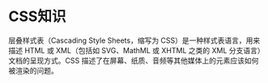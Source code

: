# CSS知识

层叠样式表（Cascading Style Sheets，缩写为 CSS）是一种样式表语言，用来描述 HTML 或 XML（包括如 SVG、MathML 或 XHTML 之类的 XML 分支语言）文档的呈现方式。CSS 描述了在屏幕、纸质、音频等其他媒体上的元素应该如何被渲染的问题。